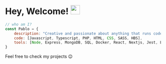 <h1 align="left">Hey, Welcome! <img src="https://raw.githubusercontent.com/MartinHeinz/MartinHeinz/master/wave.gif" alt="waving hand" width="30px"></h1>

```javascript
// who am I?
const Pablo = {
    description: "Creative and passionate about anything that runs code",
    code: [Javascript, Typescript, PHP, HTML, CSS, SASS, HBS],
    tools: [Node, Express, MongoDB, SQL, Docker, React, Nextjs, Jest, Laravel, Vue.js]
}
```
<p>Feel free to check my projects 😉</p>
